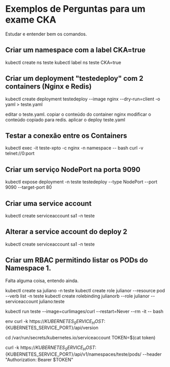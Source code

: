 # Exemplos de Perguntas para um exame CKA

Estudar e entender bem os comandos.

## Criar um namespace com a label CKA=true
kubectl create ns teste 
kubectl label ns teste CKA=true

## Criar um deployment "testedeploy" com 2 containers (Nginx e Redis)
kubectl create deployment testedeploy --image nginx --dry-run=client -o yaml > teste.yaml

editar o teste.yaml.
copiar o conteúdo do container nginx 
modificar o conteúdo copiado para redis.
aplicar o deploy teste.yaml


## Testar a conexão entre os Containers
kubectl exec -it teste-xpto -c nginx -n namespace -- bash
curl -v telnet://0:port


## Criar um serviço NodePort na porta 9090
kubectl expose deployment -n teste testedeploy --type NodePort --port 9090 --target-port 80

## Criar uma service account
kubectl create serviceaccount sa1 -n teste


## Alterar a service account do deploy 2
kubectl create serviceaccount sa1 -n teste

## Criar um RBAC permitindo listar os PODs do Namespace 1. 

Falta alguma coisa, entendo ainda.

kubectl create sa juliano -n teste
kubectl create role julianor --resource pod --verb list -n teste
kubectl create rolebinding julianorb --role julianor --serviceaccount juliano:teste

kubectl run teste --image=curlimages/curl --restart=Never --rm -it -- bash

env
curl -k https://${KUBERNETES_SERVICE_HOST}:${KUBERNETES_SERVICE_PORT}/api/version

cd /var/run/secrets/kubernetes.io/serviceaccount
TOKEN=$(cat token)

curl -k https://${KUBERNETES_SERVICE_HOST}:${KUBERNETES_SERVICE_PORT}/api/v1/namespaces/teste/pods/ --header "Authorization: Bearer $TOKEN"



